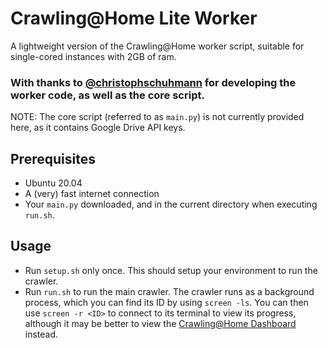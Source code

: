 # Crawling@Home Lite Worker
A lightweight version of the Crawling@Home worker script, suitable for single-cored instances with 2GB of ram.

### With thanks to [@christophschuhmann](https://github.com/christophschuhmann) for developing the worker code, as well as the core script.
NOTE: The core script (referred to as `main.py`) is not currently provided here, as it contains Google Drive API keys.

## Prerequisites
* Ubuntu 20.04
* A (very) fast internet connection
* Your `main.py` downloaded, and in the current directory when executing `run.sh`.

## Usage
* Run `setup.sh` only once. This should setup your environment to run the crawler.
* Run `run.sh` to run the main crawler. The crawler runs as a background process, which you can find its ID by using `screen -ls`. You can then use `screen -r <ID>` to connect to its terminal to view its progress, although it may be better to view the [Crawling@Home Dashboard](http://crawlingathome.duckdns.org/) instead.

